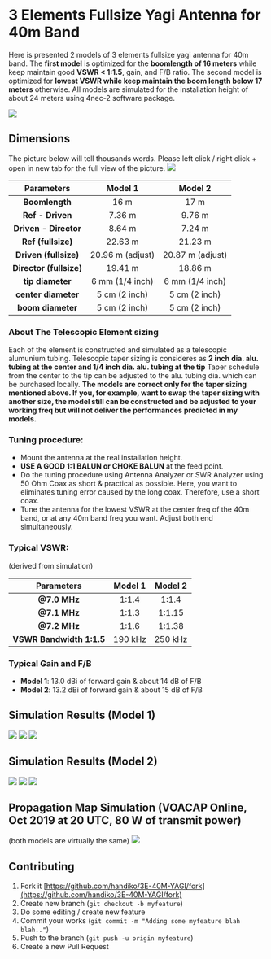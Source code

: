 # 3 Elements Fullsize Yagi Antenna for 40m Band
Here is presented 2 models of 3 elements fullsize yagi antenna for 40m band.
The **first model** is optimized for the **boomlength of 16 meters** while keep maintain good **VSWR < 1:1.5**, gain, and F/B ratio. The second model is optimized for **lowest VSWR while keep maintain the boom length below 17 meters** otherwise. All models are simulated for the installation height of about 24 meters using 4nec-2 software package.

![](./panoramic.png)

## Dimensions
The picture below will tell thousands words. Please left click / right click + open in new tab for the full view of the picture.
![](./yagi-diagram.png)

|**Parameters**          |**Model 1**      |**Model 2**      |
|:----------------------:|:---------------:|:---------------:|
|**Boomlength**          | 16 m            | 17 m            |
|**Ref - Driven**        | 7.36 m          | 9.76 m          |
|**Driven - Director**   | 8.64 m          | 7.24 m          |
|**Ref (fullsize)**      | 22.63 m         | 21.23 m         |
|**Driven (fullsize)**   | 20.96 m (adjust)| 20.87 m (adjust)|
|**Director (fullsize)** | 19.41 m         | 18.86  m        |
|**tip diameter**        | 6 mm (1/4 inch) | 6 mm (1/4 inch) |
|**center diameter**     | 5 cm (2 inch)   | 5 cm (2 inch)   |
|**boom diameter**       | 5 cm (2 inch)   | 5 cm (2 inch)   |

### About The Telescopic Element sizing
Each of the element is constructed and simulated as a telescopic alumunium tubing. Telescopic taper sizing is consideres as **2 inch dia. alu. tubing at the center and 1/4 inch dia. alu. tubing at the tip** Taper schedule from the center to the tip can be adjusted to the alu. tubing dia. which can be purchased locally.
**The models are correct only for the taper sizing mentioned above. If you, for example, want to swap the taper sizing with another size, the model still can be constructed and be adjusted to your working freq but will not deliver the performances predicted in my models.**

### Tuning procedure:
* Mount the antenna at the real installation height.
* **USE A GOOD 1:1 BALUN or CHOKE BALUN** at the feed point.
* Do the tuning procedure using Antenna Analyzer or SWR Analyzer using 50 Ohm Coax as short & practical as possible. Here, you want to eliminates tuning error caused by the long coax. Therefore, use a short coax.
* Tune the antenna for the lowest VSWR at the center freq of the 40m band, or at any 40m band freq you want. Adjust both end simultaneously.

### Typical VSWR:
(derived from simulation)

|**Parameters**          |**Model 1**|**Model 2**|
|:----------------------:|:---------:|:---------:|
|**@7.0 MHz**            | 1:1.4     | 1:1.4     |
|**@7.1 MHz**            | 1:1.3     | 1:1.15    |
|**@7.2 MHz**            | 1:1.6     | 1:1.38    |
|**VSWR Bandwidth 1:1.5**| 190 kHz   | 250 kHz   |

### Typical Gain and F/B
* **Model 1**: 13.0 dBi of forward gain & about 14 dB of F/B
* **Model 2**: 13.2 dBi of forward gain & about 15 dB of F/B 

## Simulation Results (Model 1)
![](./model1_sim1.png)
![](./model1_sim2_VSWR.png)
![](./model1_sim3_patt.png)

## Simulation Results (Model 2)
![](./model2_sim1.png)
![](./model2_sim2_VSWR.png)
![](./model2_sim3_patt.png)

## Propagation Map Simulation (VOACAP Online, Oct 2019 at 20 UTC, 80 W of transmit power)
(both models are virtually the same)
![](./prop.png)

## Contributing
1. Fork it [https://github.com/handiko/3E-40M-YAGI/fork](https://github.com/handiko/3E-40M-YAGI/fork)
2. Create new branch (`git checkout -b myfeature`)
3. Do some editing / create new feature
4. Commit your works (`git commit -m "Adding some myfeature blah blah.."`)
5. Push to the branch (`git push -u origin myfeature`)
6. Create a new Pull Request
